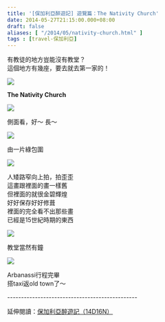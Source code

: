 ```yaml
---
title: '[保加利亞醉遊記] 遊覽篇：The Nativity Church'
date: 2014-05-27T21:15:00.000+08:00
draft: false
aliases: [ "/2014/05/nativity-church.html" ]
tags : [travel-保加利亞]
---
```


有教徒的地方豈能沒有教堂？  
這個地方有幾座，要去就去第一家的！  

![](/images/bulgaria8i1.jpg)

**The Nativity Church**  

![](/images/bulgaria8i2.jpg)

側面看，好～ 長～  

![](/images/bulgaria8i3.jpg)

由一片綠包圍  

![](/images/bulgaria8i4.jpg)

人矮路窄向上拍，拍歪歪  
這畫跟裡面的畫一樣舊  
但裡面的就很金碧輝煌  
好好保存好好修葺  
裡面的完全看不出那些畫  
已經是15世紀時期的東西  

![](/images/bulgaria8i5.jpg)

教堂當然有鐘  
  

![](/images/bulgaria8i6.jpg)

Arbanassi行程完畢  
搭taxi返old town了～  
  
\-----------------------------------------------  
  
延伸閱讀：[保加利亞醉遊記（14D16N）](https://hidie.net/bulgaria14d16n/)

